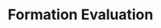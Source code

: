 ---
title: 'Formation Evaluation'

item0:	'geology.md'
item1:	'resfluids.md'
item2:	'geophysics.md'
item3:	'petrophysics.md'
item4:	'wlogging.md'
item5:	'wtesting.md'

---